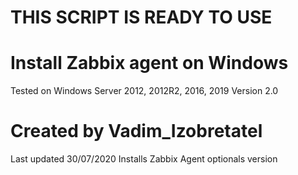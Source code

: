 #
# THIS SCRIPT IS READY TO USE
#

# Install Zabbix agent on Windows
Tested on Windows Server 2012, 2012R2, 2016, 2019
Version 2.0
# Created by Vadim_Izobretatel
Last updated 30/07/2020
Installs Zabbix Agent optionals version